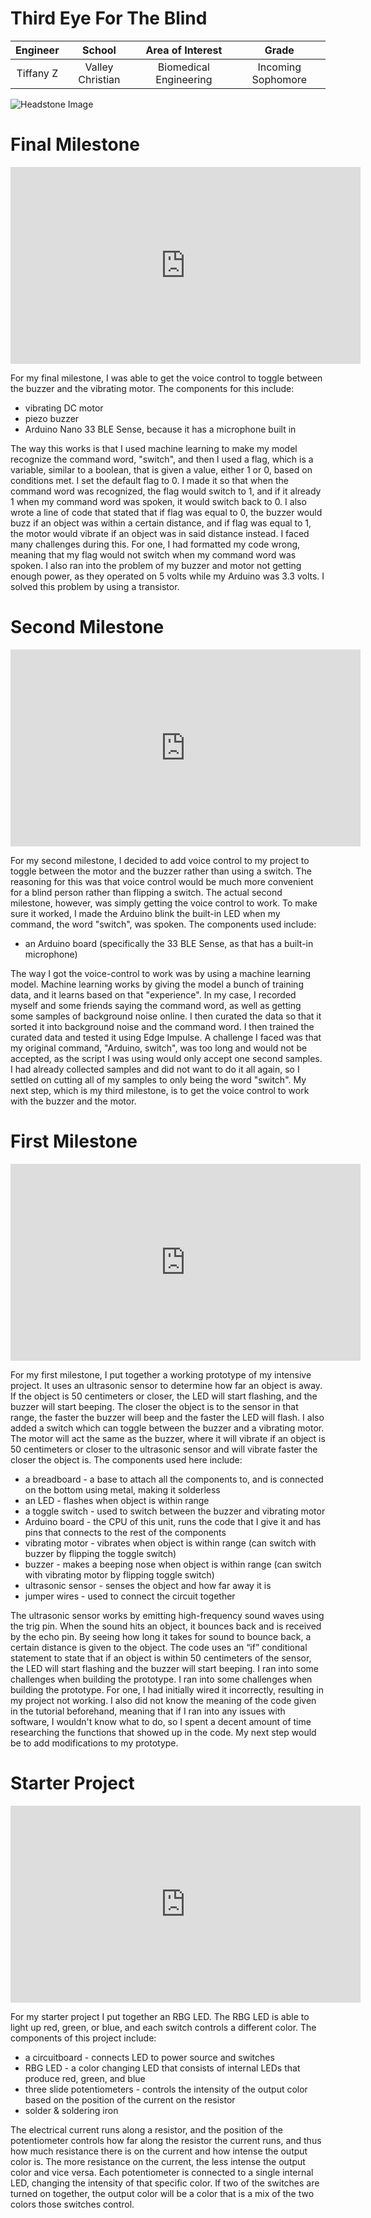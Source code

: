 # Third Eye For The Blind
<!--- Replace this text with a brief description (2-3 sentences) of your project. This description should draw the reader in and make them interested in what you've built. You can include what the biggest challenges, takeaways, and triumphs from completing the project were. As you complete your portfolio, remember your audience is less familiar than you are with all that your project entails! -->

| **Engineer** | **School** | **Area of Interest** | **Grade** |
|:--:|:--:|:--:|:--:|
| Tiffany Z | Valley Christian | Biomedical Engineering | Incoming Sophomore

<!--- **Replace the BlueStamp logo below with an image of yourself and your completed project. Follow the guide [here](https://tomcam.github.io/least-github-pages/adding-images-github-pages-site.html) if you need help.** -->

![Headstone Image](logo.svg)
  
# Final Milestone

<!--- **Don't forget to replace the text below with the embedding for your milestone video. Go to Youtube, click Share -> Embed, and copy and paste the code to replace what's below.** -->

<iframe width="560" height="315" src="https://www.youtube.com/embed/F7M7imOVGug" title="YouTube video player" frameborder="0" allow="accelerometer; autoplay; clipboard-write; encrypted-media; gyroscope; picture-in-picture; web-share" allowfullscreen></iframe>

For my final milestone, I was able to get the voice control to toggle between the buzzer and the vibrating motor. 
The components for this include:
- vibrating DC motor
- piezo buzzer
- Arduino Nano 33 BLE Sense, because it has a microphone built in

The way this works is that I used machine learning to make my model recognize the command word, "switch", and then I used a flag, which is a variable, similar to a boolean, that is given a value, either 1 or 0, based on conditions met. I set the default flag to 0. I made it so that when the command word was recognized, the flag would switch to 1, and if it already 1 when my command word was spoken, it would switch back to 0. I also wrote a line of code that stated that if flag was equal to 0, the buzzer would buzz if an object was within a certain distance, and if flag was equal to 1, the motor would vibrate if an object was in said distance instead. I faced many challenges during this. For one, I had formatted my code wrong, meaning that my flag would not switch when my command word was spoken. I also ran into the problem of my buzzer and motor not getting enough power, as they operated on 5 volts while my Arduino was 3.3 volts. I solved this problem by using a transistor. 


# Second Milestone

<!--- **Don't forget to replace the text below with the embedding for your milestone video. Go to Youtube, click Share -> Embed, and copy and paste the code to replace what's below.** -->
<iframe width="560" height="315" src="https://www.youtube.com/embed/PZml6ZQux0A" title="YouTube video player" frameborder="0" allow="accelerometer; autoplay; clipboard-write; encrypted-media; gyroscope; picture-in-picture; web-share" allowfullscreen></iframe>

For my second milestone, I decided to add voice control to my project to toggle between the motor and the buzzer rather than using a switch. The reasoning for this was that voice control would be much more convenient for a blind person rather than flipping a switch. The actual second milestone, however, was simply getting the voice control to work. To make sure it worked, I made the Arduino blink the built-in LED when my command, the word "switch", was spoken. 
The components used include:
- an Arduino board (specifically the 33 BLE Sense, as that has a built-in microphone)

The way I got the voice-control to work was by using a machine learning model. Machine learning works by giving the model a bunch of training data, and it learns based on that "experience". In my case, I recorded myself and some friends saying the command word, as well as getting some samples of background noise online. I then curated the data so that it sorted it into background noise and the command word. I then trained the curated data and tested it using Edge Impulse. A challenge I faced was that my original command, "Arduino, switch", was too long and would not be accepted, as the script I was using would only accept one second samples. I had already collected samples and did not want to do it all again, so I settled on cutting all of my samples to only being the word "switch". My next step, which is my third milestone, is to get the voice control to work with the buzzer and the motor. 

# First Milestone

<!--- **Don't forget to replace the text below with the embedding for your milestone video. Go to Youtube, click Share -> Embed, and copy and paste the code to replace what's below.** -->

<iframe width="560" height="315" src="https://www.youtube.com/embed/yANam3uWhAs" title="YouTube video player" frameborder="0" allow="accelerometer; autoplay; clipboard-write; encrypted-media; gyroscope; picture-in-picture; web-share" allowfullscreen></iframe>

For my first milestone, I put together a working prototype of my intensive project. It uses an ultrasonic sensor to determine how far an object is away. If the object is 50 centimeters or closer, the LED will start flashing, and the buzzer will start beeping. The closer the object is to the sensor in that range, the faster the buzzer will beep and the faster the LED will flash. I also added a switch which can toggle between the buzzer and a vibrating motor. The motor will act the same as the buzzer, where it will vibrate if an object is 50 centimeters or closer to the ultrasonic sensor and will vibrate faster the closer the object is.
The components used here include:
- a breadboard - a base to attach all the components to, and is connected on the bottom using metal, making it solderless
- an LED - flashes when object is within range
- a toggle switch - used to switch between the buzzer and vibrating motor
- Arduino board - the CPU of this unit, runs the code that I give it and has pins that connects to the rest of the components
- vibrating motor - vibrates when object is within range (can switch with buzzer by flipping the toggle switch)
- buzzer - makes a beeping nose when object is within range (can switch with vibrating motor by flipping toggle switch)
- ultrasonic sensor - senses the object and how far away it is
- jumper wires - used to connect the circuit together

The ultrasonic sensor works by emitting high-frequency sound waves using the trig pin. When the sound hits an object, it bounces back and is received by the echo pin. By seeing how long it takes for sound to bounce back, a certain distance is given to the object. The code uses an “if” conditional statement to state that if an object is within 50 centimeters of the sensor, the LED will start flashing and the buzzer will start beeping. I ran into some challenges when building the prototype. I ran into some challenges when building the prototype. For one, I had initially wired it incorrectly, resulting in my project not working. I also did not know the meaning of the code given in the tutorial beforehand, meaning that if I ran into any issues with software, I wouldn't know what to do, so I spent a decent amount of time researching the functions that showed up in the code. My next step would be to add modifications to my prototype. 
# Starter Project

<iframe width="560" height="315" src="https://www.youtube.com/embed/Fm-Xq8GF3oU" title="YouTube video player" frameborder="0" allow="accelerometer; autoplay; clipboard-write; encrypted-media; gyroscope; picture-in-picture; web-share" allowfullscreen></iframe>


For my starter project I put together an RBG LED. The RBG LED is able to light up red, green, or blue, and each switch controls a different color. 
The components of this project include: 
- a circuitboard - connects LED to power source and switches
- RBG LED - a color changing LED that consists of internal LEDs that produce red, green, and blue
- three slide potentiometers - controls the intensity of the output color based on the position of the current on the resistor
- solder & soldering iron

The electrical current runs along a resistor, and the position of the potentiometer controls how far along the resistor the current runs, and thus how much resistance there is on the current and how intense the output color is. The more resistance on the current, the less intense the output color and vice versa. Each potentiometer is connected to a single internal LED, changing the intensity of that specific color. If two of the switches are turned on together, the output color will be a color that is a mix of the two colors those switches control. 

<!--- # Schematics 
Here's where you'll put images of your schematics. [Tinkercad](https://www.tinkercad.com/blog/official-guide-to-tinkercad-circuits) and [Fritzing](https://fritzing.org/learning/) are both great resoruces to create professional schematic diagrams, though BSE recommends Tinkercad becuase it can be done easily and for free in the browser.

# Code
Here's where you'll put your code. The syntax below places it into a block of code. Follow the guide [here]([url](https://www.markdownguide.org/extended-syntax/)) to learn how to customize it to your project needs.

```c++
void setup() {
  // put your setup code here, to run once:
  Serial.begin(9600);
  Serial.println("Hello World!");
}

void loop() {
  // put your main code here, to run repeatedly:

}
```

# Bill of Materials
Here's where you'll list the parts in your project. To add more rows, just copy and paste the example rows below.
Don't forget to place the link of where to buy each component inside the quotation marks in the corresponding row after href =. Follow the guide [here]([url](https://www.markdownguide.org/extended-syntax/)) to learn how to customize this to your project needs.

| **Part** | **Note** | **Price** | **Link** |
|:--:|:--:|:--:|:--:|
| Item Name | What the item is used for | $Price | <a href="https://www.amazon.com/Arduino-A000066-ARDUINO-UNO-R3/dp/B008GRTSV6/"> Link </a> |
| Item Name | What the item is used for | $Price | <a href="https://www.amazon.com/Arduino-A000066-ARDUINO-UNO-R3/dp/B008GRTSV6/"> Link </a> |
| Item Name | What the item is used for | $Price | <a href="https://www.amazon.com/Arduino-A000066-ARDUINO-UNO-R3/dp/B008GRTSV6/"> Link </a> |

# Other Resources/Examples
One of the best parts about Github is that you can view how other people set up their own work. Here are some past BSE portfolios that are awesome examples. You can view how they set up their portfolio, and you can view their index.md files to understand how they implemented different portfolio components.
- [Example 1](https://trashytuber.github.io/YimingJiaBlueStamp/)
- [Example 2](https://sviatil0.github.io/Sviatoslav_BSE/)
- [Example 3](https://arneshkumar.github.io/arneshbluestamp/)

To watch the BSE tutorial on how to create a portfolio, click here. -->
